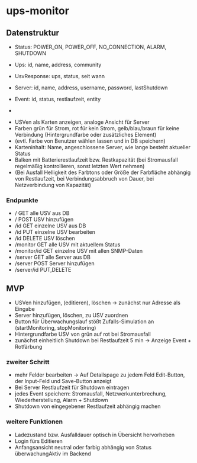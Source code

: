 # ups-monitor

## Datenstruktur
- Status: POWER_ON, POWER_OFF, NO_CONNECTION, ALARM, SHUTDOWN
- Ups: id, name, address, community
- UsvResponse: ups, status, seit wann
- Server: id, name, address, username, password, lastShutdown
- Event: id, status, restlaufzeit, entity

-
* USVen als Karten anzeigen, analoge Ansicht für Server
* Farben grün für Strom, rot für kein Strom, gelb/blau/braun für keine Verbindung (Hintergrundfarbe oder zusätzliches Element)
* (evtl. Farbe von Benutzer wählen lassen und in DB speichern)
* Karteninhalt: Name, angeschlossene Server, wie lange besteht aktueller Status
* Balken mit Batterierestlaufzeit bzw. Restkapazität (bei Stromausfall regelmäßig kontrollieren, sonst letzten Wert nehmen)
* (Bei Ausfall Helligkeit des Farbtons oder Größe der Farbfläche abhängig von Restlaufzeit, bei Verbindungsabbruch von Dauer, bei Netzverbindung von Kapazität)

### Endpunkte
* / GET alle USV aus DB
* / POST USV hinzufügen
* /id GET einzelne USV aus DB
* /id PUT einzelne USV bearbeiten
* /id DELETE USV löschen
* /monitor GET alle USV mit aktuellem Status
* /monitor/id GET einzelne USV mit allen SNMP-Daten
* /server GET alle Server aus DB
* /server POST Server hinzufügen
* /server/id PUT,DELETE

## MVP
* USVen hinzufügen, (editieren), löschen -> zunächst nur Adresse als Eingabe
* Server hinzufügen, löschen, zu USV zuordnen
* Button für Überwachungslauf stößt Zufalls-Simulation an (startMonitoring, stopMonitoring)
* Hintergrundfarbe USV von grün auf rot bei Stromausfall
* zunächst einheitlich Shutdown bei Restlaufzeit 5 min -> Anzeige Event + Rotfärbung

### zweiter Schritt
* mehr Felder bearbeiten -> Auf Detailspage zu jedem Feld Edit-Button, der Input-Feld und Save-Button anzeigt
* Bei Server Restlaufzeit für Shutdown eintragen
* jedes Event speichern: Stromausfall, Netzwerkunterbrechung, Wiederherstellung, Alarm + Shutdown
* Shutdown von eingegebener Restlaufzeit abhängig machen

### weitere Funktionen
* Ladezustand bzw. Ausfalldauer optisch in Übersicht hervorheben
* Login fürs Editieren
* Anfangsansicht neutral oder farbig abhängig von Status überwachungAktiv im Backend